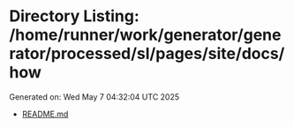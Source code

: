 # Directory Listing: /home/runner/work/generator/generator/processed/sl/pages/site/docs/how
Generated on: Wed May  7 04:32:04 UTC 2025

- [README.md](README.md)
